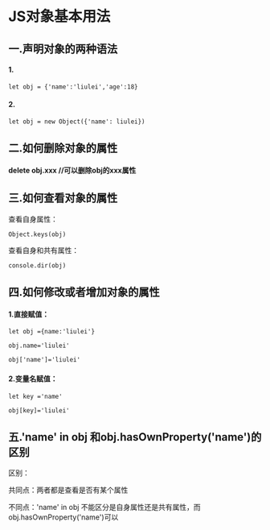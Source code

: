 # JS对象基本用法

## 一.声明对象的两种语法

#### 1.

```
let obj = {'name':'liulei','age':18}
```

#### 2.

```
let obj = new Object({'name': liulei})
```

## 二.如何删除对象的属性

#### delete obj.xxx  //可以删除obj的xxx属性

## 三.如何查看对象的属性

查看自身属性：

```
Object.keys(obj)
```

查看自身和共有属性：

```
console.dir(obj)
```

## 四.如何修改或者增加对象的属性

#### 1.直接赋值：

```
let obj ={name:'liulei'}

obj.name='liulei'

obj['name']='liulei'
```

#### 2.变量名赋值：

```
let key ='name'

obj[key]='liulei'
```

## 五.'name' in obj 和obj.hasOwnProperty('name')的区别

区别：

共同点：两者都是查看是否有某个属性

不同点：'name' in obj 不能区分是自身属性还是共有属性，而obj.hasOwnProperty('name')可以